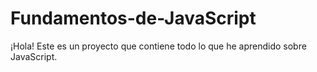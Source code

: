 # Fundamentos-de-JavaScript

¡Hola! Este es un proyecto que contiene todo lo que he aprendido sobre JavaScript. 
